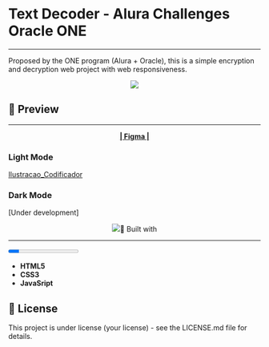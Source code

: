 #  **Text Decoder - Alura Challenges Oracle ONE**

---

Proposed by the ONE program (Alura + Oracle), this is a simple encryption and decryption web project with web responsiveness.

<p align="center">
  <img height="" src="https://1drv.ms/u/s!AsxY8Ts3f5T5_RK9LIKt-R-E10Fv?e=lrJbY4">
</p>

## :pushpin: Preview

----

<center><a href="https://www.figma.com/file/tvFEYhVfZTjdJ5P24RGV21/Alura-Challenge---Desafio-1---L%C3%B3gica"><b>| Figma |</a></b></center></p>

### **Light Mode**

[Ilustracao_Codificador](https://imgur.com/ZNAfZt2)

### Dark Mode

[Under development]

<p align="center">
  <img height="" src="https://1drv.ms/u/s!AsxY8Ts3f5T5_BwrmNd0Dqc4UXMD?e=EzV640>
</p>

## :hammer: Built with

---

<progress value="15" max="100"></progress>

* **HTML5**
* **CSS3**
* **JavaSript**

## :page_facing_up: License

This project is under license (your license) - see the LICENSE.md file for details.
